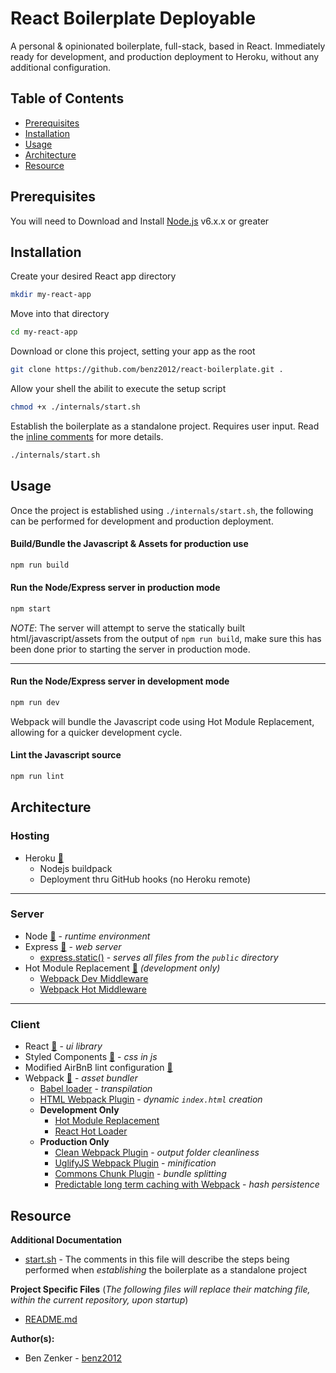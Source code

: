 # React Boilerplate Deployable

A personal & opinionated boilerplate, full-stack, based in React. Immediately ready for development, and production deployment to Heroku, without any additional configuration.

## Table of Contents

- [Prerequisites](#prerequisites)
- [Installation](#installation)
- [Usage](#usage)
- [Architecture](#architecture)
- [Resource](#resource)


## Prerequisites

You will need to Download and Install [Node.js](https://nodejs.org/en/download/) v6.x.x or greater

## Installation

Create your desired React app directory
```bash
mkdir my-react-app
```

Move into that directory
```bash
cd my-react-app
```

Download or clone this project, setting your app as the root
```bash
git clone https://github.com/benz2012/react-boilerplate.git .
```

Allow your shell the abilit to execute the setup script
```bash
chmod +x ./internals/start.sh
```

Establish the boilerplate as a standalone project. Requires user input. Read the [inline comments](internals/start.sh) for more details.
```bash
./internals/start.sh
```

## Usage

Once the project is established using ```./internals/start.sh```, the following can be performed for development and production deployment.

#### Build/Bundle the Javascript & Assets for production use
```bash
npm run build
```

#### Run the Node/Express server in production mode
```bash
npm start
```
*NOTE*: The server will attempt to serve the statically built html/javascript/assets from the output of ```npm run build```, make sure this has been done prior to starting the server in production mode.

---

#### Run the Node/Express server in development mode
```bash
npm run dev
```
Webpack will bundle the Javascript code using Hot Module Replacement, allowing for a quicker development cycle.

#### Lint the Javascript source
```bash
npm run lint
```


## Architecture

### Hosting
- Heroku [&#128279;](https://devcenter.heroku.com/)
	- Nodejs buildpack
	- Deployment thru GitHub hooks (no Heroku remote)
---
### Server
- Node [&#128279;](https://nodejs.org/en/) - *runtime environment*
- Express [&#128279;](https://expressjs.com/) - *web server*
	- [express.static()](http://expressjs.com/en/api.html#express.static) - *serves all files from the `public` directory*
- Hot Module Replacement [&#128279;](https://webpack.js.org/concepts/hot-module-replacement/) *(development only)*
	- [Webpack Dev Middleware](https://github.com/webpack/webpack-dev-middleware)
	- [Webpack Hot Middleware](https://github.com/glenjamin/webpack-hot-middleware)
---
### Client
- React [&#128279;](https://reactjs.org/) - *ui library*
- Styled Components [&#128279;](https://www.styled-components.com/) - *css in js*
- Modified AirBnB lint configuration [&#128279;](https://github.com/airbnb/javascript)
- Webpack [&#128279;](https://webpack.js.org/) - *asset bundler*
	- [Babel loader](https://github.com/babel/babel-loader) - *transpilation*
	- [HTML Webpack Plugin](https://github.com/jantimon/html-webpack-plugin) - *dynamic `index.html` creation*
	- **Development Only**
		- [Hot Module Replacement](https://webpack.js.org/plugins/hot-module-replacement-plugin/)
		- [React Hot Loader](https://github.com/gaearon/react-hot-loader)
	- **Production Only**
		- [Clean Webpack Plugin](https://github.com/johnagan/clean-webpack-plugin) - *output folder cleanliness*
		- [UglifyJS Webpack Plugin](https://github.com/webpack-contrib/uglifyjs-webpack-plugin) - *minification*
		- [Commons Chunk Plugin](https://webpack.js.org/plugins/commons-chunk-plugin/) - *bundle splitting*
		- [Predictable long term caching with Webpack](https://medium.com/webpack/predictable-long-term-caching-with-webpack-d3eee1d3fa31) - *hash persistence*

## Resource

**Additional Documentation**
- [start.sh](internals/start.sh) - The comments in this file will describe the steps being performed when *establishing* the boilerplate as a standalone project

**Project Specific Files** (*The following files will replace their matching file, within the current repository, upon startup*)
- [README.md](internals/README.md)

**Author(s):**
- Ben Zenker - [benz2012](https://github.com/benz2012)
